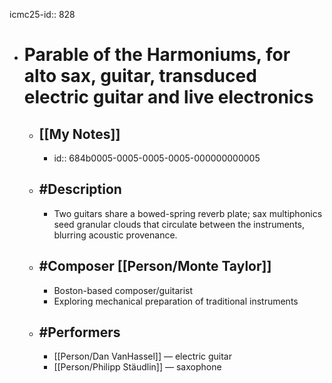 icmc25-id:: 828

- # Parable of the Harmoniums, for alto sax, guitar, transduced electric guitar and live electronics
	- ## [[My Notes]]
		- id:: 684b0005-0005-0005-0005-000000000005
	- ## #Description
		- Two guitars share a bowed-spring reverb plate; sax multiphonics seed granular clouds that circulate between the instruments, blurring acoustic provenance.
	- ## #Composer [[Person/Monte Taylor]]
		- Boston-based composer/guitarist
		- Exploring mechanical preparation of traditional instruments
	- ## #Performers
		- [[Person/Dan VanHassel]] — electric guitar
		- [[Person/Philipp Stäudlin]] — saxophone 